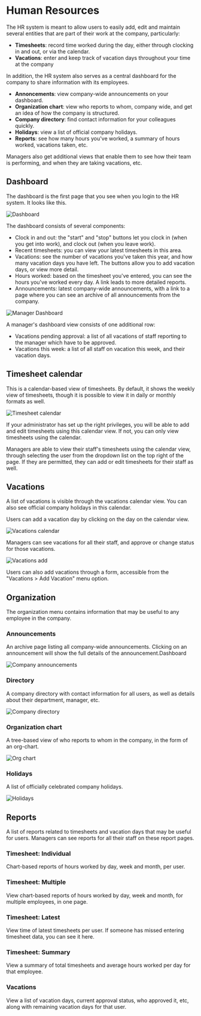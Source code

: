# Human Resources

The HR system is meant to allow users to easily add, edit and maintain several entities that are part of their work at the company, particularly:

* **Timesheets**: record time worked during the day, either through clocking in and out, or via the calendar. 
* **Vacations**: enter and keep track of vacation days throughout your time at the company

In addition, the HR system also serves as a central dashboard for the company to share information with its employees.

* **Annoncements**: view company-wide announcements on your dashboard.
* **Organization chart**: view who reports to whom, company wide, and get an idea of how the company is structured.
* **Company directory**: find contact information for your colleagues quickly.
* **Holidays**: view a list of official company holidays.
* **Reports**: see how many hours you've worked, a summary of hours worked, vacations taken, etc.

Managers also get additional views that enable them to see how their team is performing, and when they are taking vacations, etc.

## Dashboard

The dashboard is the first page that you see when you login to the HR system. It looks like this.

![Dashboard](images/dashboard.png)

The dashboard consists of several components:

* Clock in and out: the "start" and "stop" buttons let you clock in (when you get into work), and clock out (when you leave work).
* Recent timesheets: you can view your latest timesheets in this area.
* Vacations: see the number of vacations you've taken this year, and how many vacation days you have left. The buttons allow you to add vacation days, or view more detail.
* Hours worked: based on the timesheet you've entered, you can see the hours you've worked every day. A link leads to more detailed reports.
* Announcements: latest company-wide announcements, with a link to a page where you can see an archive of all announcements from the company.

![Manager Dashboard](images/dashboard_manager.png)

A manager's dashboard view consists of one additional row:

* Vacations pending approval: a list of all vacations of staff reporting to the manager which have to be approved.
* Vacations this week: a list of all staff on vacation this week, and their vacation days.

## Timesheet calendar

This is a calendar-based view of timesheets. By default, it shows the weekly view of timesheets, though it is possible to view it in daily or monthly formats as well.

![Timesheet calendar](images/timesheet_calendar.png)

If your administrator has set up the right privileges, you will be able to add and edit timesheets using this calendar view. If not, you can only view timesheets using the calendar.

Managers are able to view their staff's timesheets using the calendar view, through selecting the user from the dropdown list on the top right of the page. If they are permitted, they can add or edit timesheets for their staff as well.

## Vacations

A list of vacations is visible through the vacations calendar view. You can also see official company holidays in this calendar. 

Users can add a vacation day by clicking on the day on the calendar view.

![Vacations calendar](images/vacations_calendar.png)

Managers can see vacations for all their staff, and approve or change status for those vacations.

![Vacations add](images/vacations_add.png)

Users can also add vacations through a form, accessible from the "Vacations > Add Vacation" menu option.

## Organization

The organization menu contains information that may be useful to any employee in the company.

### Announcements

An archive page listing all company-wide announcements. Clicking on an announcement will show the full details of the announcement.Dashboard

![Company announcements](images/organization_announcements.png)

### Directory

A company directory with contact information for all users, as well as details about their department, manager, etc.

![Company directory](images/organization_directory.png)

### Organization chart

A tree-based view of who reports to whom in the company, in the form of an org-chart.

![Org chart](images/organization_chart.png)

### Holidays

A list of officially celebrated company holidays.

![Holidays](images/organization_holidays.png)

## Reports 

A list of reports related to timesheets and vacation days that may be useful for users. Managers can see reports for all their staff on these report pages.

### Timesheet: Individual

Chart-based reports of hours worked by day, week and month, per user. 

### Timesheet: Multiple

View chart-based reports of hours worked by day, week and month, for multiple employees, in one page.

### Timesheet: Latest

View time of latest timesheets per user. If someone has missed entering timesheet data, you can see it here.

### Timesheet: Summary

View a summary of total timesheets and average hours worked per day for that employee.

### Vacations

View a list of vacation days, current approval status, who approved it, etc, along with remaining vacation days for that user.